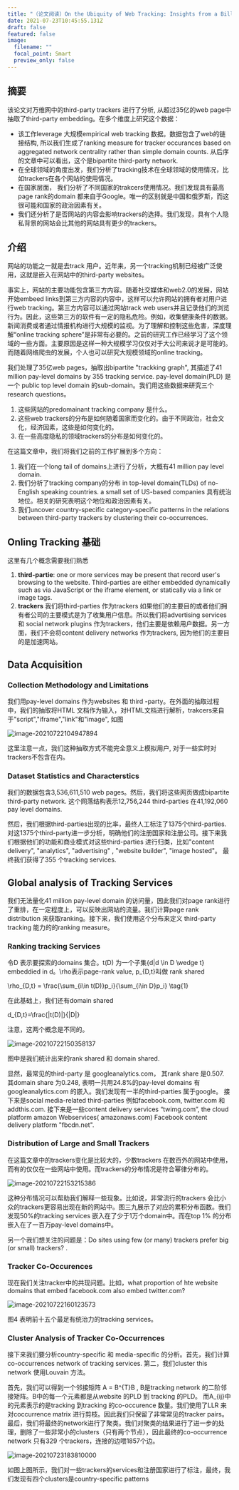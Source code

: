 ```yaml
---
title: "（论文阅读）On the Ubiquity of Web Tracking: Insights from a Billion-Page Web Crawl"
date: 2021-07-23T10:45:55.131Z
draft: false
featured: false
image:
  filename: ""
  focal_point: Smart
  preview_only: false
---
```

## 摘要

该论文对万维网中的third-party trackers 进行了分析, 从超过35亿的web page中抽取了third-party embedding。在多个维度上研究这个数据：

* 该工作leverage 大规模empirical web tracking 数据。数据包含了web的链接结构, 所以我们生成了ranking measure for tracker occurances based on aggregated network centrality rather than simple domain counts. 从后序的文章中可以看出，这个是bipartite third-party network.
* 在全球领域的角度出发，我们分析了tracking技术在全球领域的使用情况，比如trackers在各个网站的使用情况。
* 在国家层面， 我们分析了不同国家的trakcers使用情况。我们发现具有最高page rank的domain 都来自于Google。唯一的区别就是中国和俄罗斯，而这很可能和国家的政治因素有关。
* 我们还分析了是否网站的内容会影响trackers的选择。我们发现，具有个人隐私背景的网站会比其他的网站具有更少的trackers。

## 介绍

网站的功能之一就是去track 用户。近年来，另一个tracking机制已经被广泛使用，这就是嵌入在网站中的third-party websites。

事实上，网站的主要功能包含第三方内容。随着社交媒体和web2.0的发展，网站开始embeed links到第三方内容的内容中，这样可以允许网站的拥有者对用户进行web tracking。第三方内容可以通过网站track web users并且记录他们的浏览行为。因此，这些第三方的软件有一定的隐私危险。例如，收集健康条件的数据。新闻消费或者通过情报机构进行大规模的监视。为了理解和控制这些危害，深度理解“online tracking sphere”是非常有必要的。之前的研究工作已经学习了这个领域的一些方面。主要原因是这样一种大规模学习仅仅对于大公司来说才是可能的。而随着网络爬虫的发展，个人也可以研究大规模领域的online tracking。

我们处理了35亿web pages，抽取出bipartite "trackking graph", 其描述了41 million pay-level domains by 355 tracking service. pay-level domain(PLD) 是一个 public top level domain 的sub-domain。我们用这些数据来研究三个research questions。

1. 这些网站的predomainant tracking company 是什么。
2. 这些web trackers的分布是如何随着国家而变化的。由于不同政治，社会文化，经济因素，这些是如何变化的。
3. 在一些高度隐私的领域trackers的分布是如何变化的。

在这篇文章中，我们将我们之前的工作扩展到多个方向：

1. 我们在一个long tail of domains上进行了分析，大概有41 million pay level domain.
2. 我们分析了tracking company的分布 in top-level domain(TLDs) of no-English speaking countries. a small set of US-based companies 具有统治地位。相关的研究表明这个地位和政治因素有关。
3. 我们uncover country-specific category-specific patterns in the relations between third-party trackers by clustering their co-occurrences.

## Onling Tracking 基础

这里有几个概念需要我们熟悉

1. **third-partie**: one or more services may be present that record user's browsing to the website. Third-parties are either embedded dynamically such as via JavaScript or the iframe element, or statically via a link or image tags.
2. **trackers** 我们将third-parties 作为trackers 如果他们的主要目的或者他们拥有者公司的主要模式是为了收集用户信息。所以我们将advertising services 和 social network plugins 作为trackers，他们主要是依赖用户数据。另一方面，我们不会将content delivery networks 作为trackers, 因为他们的主要目的是加速网站。

## Data Acquisition

### Collection Methodology and Limitations

我们用pay-level domains 作为websites 和 third -party。在外面的抽取过程中，我们的抽取将HTML 文档作为输入，对HTML文档进行解析，trakcers来自于"script","iframe","link"和"image", 如图

![image-20210722104947894](image-20210722104947894.png)

这里注意一点，我们这种抽取方式不能完全意义上模拟用户, 对于一些实时对trackers不包含在内。

### Dataset Statistics and Characterstics

我们的数据包含3,536,611,510 web pages。然后，我们将这些网页做成bipartite third-party network. 这个网落结构表示12,756,244 third-parties 在41,192,060 pay level domains.

然后，我们根据third-parties出现的比率，最终人工标注了1375个third-parties. 对这1375个third-party进一步分析，明确他们的注册国家和注册公司。接下来我们根据他们的功能和商业模式对这些third-parties 进行归类，比如"content delivery", "analytics", "advertising" , "website builder", "image hosted"。 最终我们获得了355 个tracking services.

## Global analysis of Tracking Services

我们无法量化41 million pay-level domain 的访问量，因此我们对page rank进行了重排，在一定程度上，可以反映出网站的流量。我们计算page rank distribution 来获取ranking。接下来，我们使用这个分布来定义 third-party tracking 能力的的ranking measure。

### Ranking tracking Services

令D​ 表示要探索的domains 集合。t(D)​ 为一个子集{d|d \in D \wedge t}​ embeddied in d。\rho​表示page-rank value, p_{D,t}​叫做 rank shared

\rho\_{D,t} = \frac{\sum\_{i\in t(D)}p\_i}{\sum\_{i\in D}p_i} \tag{1}

在此基础上，我们还有domain shared

d_{D,t}=\frac{|t(D)|}{|D|}​

注意，这两个概念是不同的。

![image-20210722150358137](image-20210722150358137.png)

图中是我们统计出来的rank shared 和 domain shared.

显然，最常见的third-party 是 googleanalytics.com， 其rank share 是0.507. 其domain share 为0.248, 表明一共用24.8%的pay-level domains 有googleanalytics.com 的嵌入。我们发现有一半的third-parties 属于google。 接下来是social media-related third-parties 例如facebook.com, twitter.com 和 addthis.com. 接下来是一些content delivery services “twimg.com”, the cloud platform amazon Webservices( amazonaws.com) Facebook content delivery platform "fbcdn.net".

### Distribution of Large and Small Trackers

在这篇文章中的trackers变化是比较大的，少数trackers 在数百外的网站中使用，而有的仅仅在一些网站中使用。而trackers的分布情况是符合幂律分布的。

![image-20210722153215386](image-20210722153215386.png)

这种分布情况可以帮助我们解释一些现象。比如说，非常流行的trackers 会比小众的trackers更容易出现在新的网站中。图三九展示了对应的累积分布函数。我们发现50%的tracking services 嵌入在了少于1万个domain中。而在top 1% 的分布嵌入在了一百万pay-level domains中。

另一个我们想关注的问题是：Do sites using few (or many) trackers prefer big (or small) trackers? .

### Tracker Co-Occurences

现在我们关注tracker中的共现问题。比如，what proportion of hte website domains that embed facebook.com also embed twitter.com?

![image-20210722160123573](image-20210722160123573.png)

图4 表明前十五个最足有统治力的tracking services。

### Cluster Analysis of Tracker Co-Occurrences

接下来我们要分析country-specific 和 media-specific 的分析。首先，我们计算co-occurrences network of tracking services. 第二，我们cluster this network 使用Louvain 方法。

首先，我们可以得到一个邻接矩阵 A = B^{T}B , B是tracking network 的二阶邻接矩阵。B中的每一个元素都是从website 的PLD 到 tracking 的PLD。 而A_{ij}​​中的元素表示的是tracking 到tracking 的co-occurence 数量。我们使用了LLR 来对coccurrence matrix 进行剪枝。因此我们只保留了非常常见的tracker pairs。最后，我们将最终的network进行了聚类。我们对聚类的结果进行了进一步的处理，删除了一些非常小的clusters（只有两个节点），因此最终的co-occurrence network 只有329 个trackers，连接的边喂1857个边。

![image-20210723183810000](image-20210723183810000.png)

如图上图所示，我们对一些trackers的services和注册国家进行了标注，最终，我们发现有四个clusters是country-specific patterns